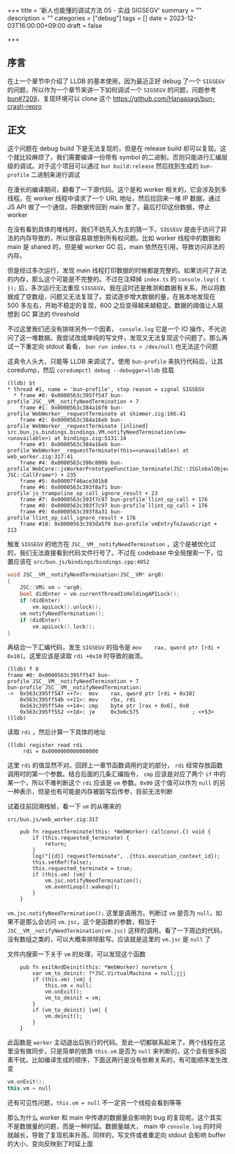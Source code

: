 +++
title = '新人也能懂的调试方法 05 - 实战 SIGSEGV'
summary = ""
description = ""
categories = ["debug"]
tags = []
date = 2023-12-03T16:00:00+09:00
draft = false

+++

## 序言

在上一个章节中介绍了 LLDB 的基本使用，因为最近正好 debug 了一个 `SIGSEGV` 的问题，所以作为一个章节来讲一下如何调试一个 `SIGSEGV` 的问题，问题参考 [bun#7209](https://github.com/oven-sh/bun/issues/7209)，复现环境可以 clone 这个 https://github.com/Hanaasagi/bun-crash-repro

## 正文

这个问题在 debug build 下是无法复现的，但是在 release build 却可以复现。这个就比较麻烦了，我们需要编译一份带有 symbol 的二进制，否则只能进行汇编层级的调试。对于这个项目可以通过 `bun build:release` 然后找到生成的 `bun-profile` 二进制来进行调试

在漫长的编译期间，翻看了一下源代码。这个是和 worker 相关的，它会涉及到多线程。在 worker 线程中请求了一个 URL 地址，然后拉回来一堆 IP 数据，通过 JS API 做了一个通信，将数据传回到 main 里了。最后打印这份数据，停止 worker

在没有看到具体的堆栈时，我们不妨先入为主的猜一下。`SIGSEGV` 是由于访问了非法的内存导致的，所以很容易联想到所有权问题。比如 worker 线程中的数据和 main 是 shared 的，但是被 worker GC 后，main 依然在引用，导致访问非法的内存。

但是经过多次运行，发现 main 线程打印数据的时候都是完整的。如果访问了非法的内存，那么这个可能是不完整的。不过在注释掉 `index.ts` 的 `console.log({ t });` 后，多次运行无法重现 `SIGSEGV`。我在这时还是推测和数据有关系，所以将数据成了空数组，问题又无法复现了。尝试逐步增大数据的量，在我本地发现在 500 多左右，开始不稳定的复现，600 之后变得越来越稳定。数据的阈值让人联想到 GC 算法的 threshold

不过这里我们还没有排除另外一个因素， `console.log` 它是一个 IO 操作，不光访问了这一堆数据。我尝试改成单纯的写文件，发现又无法复现这个问题了。那么再试一下重定向 stdout 看看， `bun run index.ts > /dev/null` 也无法这个问题

这真令人头大，只能等 LLDB 来调试了。使用 `bun-profile` 来执行代码后，让其 coredump，然后 `coredumpctl debug --debugger=lldb` 挂载

```
(lldb) bt
* thread #1, name = 'bun-profile', stop reason = signal SIGSEGV
  * frame #0: 0x0000563c395ff547 bun-profile`JSC__VM__notifyNeedTermination + 7
    frame #1: 0x0000563c384a16f0 bun-profile`WebWorker__requestTerminate at shimmer.zig:186:41
    frame #2: 0x0000563c384a16eb bun-profile`WebWorker__requestTerminate [inlined] src.bun.js.bindings.bindings.VM.notifyNeedTermination(vm=<unavailable>) at bindings.zig:5131:14
    frame #3: 0x0000563c384a16eb bun-profile`WebWorker__requestTerminate(this=<unavailable>) at web_worker.zig:317:41
    frame #4: 0x0000563c396c800b bun-profile`WebCore::jsWorkerPrototypeFunction_terminate(JSC::JSGlobalObject*, JSC::CallFrame*) + 235
    frame #5: 0x00007f46ace301b8
    frame #6: 0x0000563c393f8a71 bun-profile`js_trampoline_op_call_ignore_result + 23
    frame #7: 0x0000563c393f7c97 bun-profile`llint_op_call + 176
    frame #8: 0x0000563c393f7c97 bun-profile`llint_op_call + 176
    frame #9: 0x0000563c393f8a31 bun-profile`llint_op_call_ignore_result + 176
    frame #10: 0x0000563c393da5f0 bun-profile`vmEntryToJavaScript + 213
```

触发 `SIGSEGV` 的地方在 `JSC__VM__notifyNeedTermination` ，这个是被优化过的，我们无法直接看到代码文件行号了。不过在 codebase 中全局搜索一下，位置应该在 `src/bun.js/bindings/bindings.cpp:4052`

```cpp
void JSC__VM__notifyNeedTermination(JSC__VM* arg0)
{
    JSC::VM& vm = *arg0;
    bool didEnter = vm.currentThreadIsHoldingAPILock();
    if (didEnter)
        vm.apiLock().unlock();
    vm.notifyNeedTermination();
    if (didEnter)
        vm.apiLock().lock();
}
```

再结合一下汇编代码，发生 `SIGSEGV` 的指令是 `mov    rax, qword ptr [rdi + 0x10]`。这里应该是读取 `rdi +0x10` 时导致的崩溃。

```
(lldb) f 0
frame #0: 0x0000563c395ff547 bun-profile`JSC__VM__notifyNeedTermination + 7
bun-profile`JSC__VM__notifyNeedTermination:
->  0x563c395ff547 <+7>:  mov    rax, qword ptr [rdi + 0x10]
    0x563c395ff54b <+11>: mov    rbx, rdi
    0x563c395ff54e <+14>: cmp    byte ptr [rax + 0x6], 0x0
    0x563c395ff552 <+18>: je     0x3e6c575                 ; <+53>
(lldb)
```

读取 `rdi` ，然后计算一下具体的地址

```
(lldb) register read rdi
     rdi = 0x0000000000000000
```

这里 `rdi` 的值显然不对。回顾上一章节函数调用约定的部分， `rdi` 经常存放函数调用时的第一个参数。结合后面的几条汇编指令， `cmp` 应该是对应了两个 `if` 中的某一个，所以不难判断这个 `rdi` 应该是 `vm` 参数。`0x00` 这个值可以作为 `null` 的另一种表示，但是也有可能是内存被脏写后传参，目前无法判断

试着往前回溯栈帧，看一下 `vm` 的从哪来的

`src/bun.js/web_worker.zig:317`

```zig
    pub fn requestTerminate(this: *WebWorker) callconv(.C) void {
        if (this.requested_terminate) {
            return;
        }
        log("[{d}] requestTerminate", .{this.execution_context_id});
        this.setRef(false);
        this.requested_terminate = true;
        if (this.vm) |vm| {
            vm.jsc.notifyNeedTermination();
            vm.eventLoop().wakeup();
        }
    }

```

`vm.jsc.notifyNeedTermination();` 这里是调用方。判断过 `vm` 是否为 `null`，如果不是那么会访问 `vm.jsc`，这个是函数的参数，相当于 `JSC__VM__notifyNeedTermination(vm.jsc)` 这样的调用。看了一下周边的代码，没有数组之类的，可以大概率排除脏写。应该就是这里的 `vm.jsc` 是 `null` 了

文件内搜索一下关于 `vm` 的处理，可以发现这个函数

```zig
    pub fn exitAndDeinit(this: *WebWorker) noreturn {
        var vm_to_deinit: ?*JSC.VirtualMachine = null;jjj
        if (this.vm) |vm| {
            this.vm = null;
            vm.onExit();
            vm_to_deinit = vm;
        }
        if (vm_to_deinit) |vm| {
            vm.deinit();
        }
    }
```

此函数是 `worker` 主动退出后执行的代码。至此一切都联系起来了。两个线程在这里没有做同步，只是简单的依靠 `this.vm` 是否为 `null` 来判断的，这个会有很多因素干扰。比如编译生成的顺序，下面这两行是没有依赖关系的，有可能顺序发生改变

```cpp
vm.onExit();
this.vm = null
```

还有可见性问题，`this.vm = null` 不一定另一个线程会看到等等

那么为什么 worker 和 main 中传递的数据量会影响到 bug 的复现呢。这个其实不是数据量的问题，而是一种时延。数据量越大， main 中 `console.log` 的时间就越长，导致了复现机率升高。同样的，写文件或者重定向 stdout 会影响 buffer 的大小，变向反映到了时延上面
